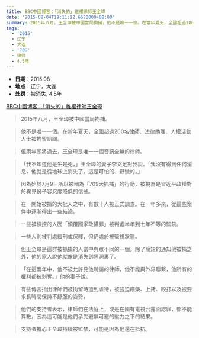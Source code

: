 ```yaml
---
title: BBC中國博客：「消失的」維權律師王全璋
date: '2015-08-04T19:11:12.6620000+08:00'
summary: 2015年八月，王全璋被中國當局拘捕，他不是唯一一個。在當年夏天，全國超過200名律師、法律助理、人權活動人士被拘留訊問
tags:
  - '2015'
  - 辽宁
  - 大连
  - '709'
  - 律师
  - 4.5年
---
```

* **日期**：2015.08
* **地点**：辽宁，大连
* **处罚**：被消失, 4.5年

[BBC中國博客：「消失的」維權律師王全璋](https://www.bbc.com/zhongwen/trad/chinese-news-39996819)

> 2015年八月，王全璋被中國當局拘捕。

> 他不是唯一一個。在當年夏天，全國超過200名律師、法律助理、人權活動人士被拘留訊問。

> 但兩年即將過去，王全璋是唯一一個音訊全無的律師。

>「我不知道他是生是死，」王全璋的妻子李文足對我說。「我沒有得到任何消息，他就是從地球上消失了。這是可怕的、野蠻的。」

> 因為始於7月9日所以被稱為「709大抓捕」的行動，被視為是習近平政權對於異見份子容忍度降低的信號。

> 在一開始被捕的大批人之中，有數十人被正式調查。在一年多來，從這些案件中逐漸得出一些結論。

> 一些被檢控的人因「顛覆國家政權罪」被判處半年到七年不等的監禁。

> 一些人則被判處緩刑或保釋，但仍處於被監視狀態。

> 但王全璋是這群被抓捕的人當中與眾不同的一個。除了簡短的通知他被捕之外，他的家人說他就像是消失到黑洞裏了。

> 「在這兩年中，他不被允許見他聘請的律師，他不能與外界聯繫，他所有的權利都被剝奪。」他的妻子說。

> 有些傳言指出律師們被拘留時遭到虐待，被強迫餵藥、上銬、毆打以及被要求長時間保持不舒服的姿勢。

> 他們的支持者表示，律師們在法庭上，或是在國有電視台露面認罪，都不能算數，因為這可能是他們承受避無可避的壓力之下的結果。

> 支持者擔心王全璋持續被監禁，可能是因為他還在抵抗。
